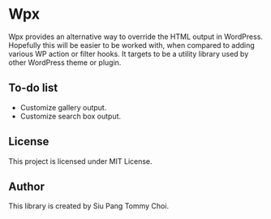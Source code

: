# Wpx
Wpx provides an alternative way to override the HTML output in WordPress. Hopefully this will be easier to be worked with, when compared to adding various WP action or filter hooks. It targets to be a utility library used by other WordPress theme or plugin.

## To-do list
- Customize gallery output.
- Customize search box output.

## License
This project is licensed under MIT License.

## Author
This library is created by Siu Pang Tommy Choi.